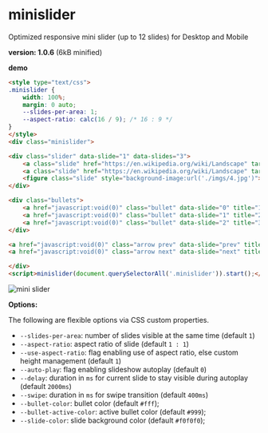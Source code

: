 # minislider

Optimized responsive mini slider (up to 12 slides) for Desktop and Mobile


**version: 1.0.6** (6kB minified)


**demo**


```html
<style type="text/css">
.minislider {
    width: 100%;
    margin: 0 auto;
    --slides-per-area: 1;
    --aspect-ratio: calc(16 / 9); /* 16 : 9 */
}
</style>
<div class="minislider">

<div class="slider" data-slide="1" data-slides="3">
    <a class="slide" href="https://en.wikipedia.org/wiki/Landscape" target="_blank" style="background-image:url('./imgs/1.jpg')"></a>
    <a class="slide" href="https://en.wikipedia.org/wiki/Landscape" target="_blank" style="background-image:url('./imgs/3.jpg')"></a>
    <figure class="slide" style="background-image:url('./imgs/4.jpg')"></figure>
</div>

<div class="bullets">
    <a href="javascript:void(0)" class="bullet" data-slide="0" title="1"></a>
    <a href="javascript:void(0)" class="bullet" data-slide="1" title="2"></a>
    <a href="javascript:void(0)" class="bullet" data-slide="2" title="3"></a>
</div>

<a href="javascript:void(0)" class="arrow prev" data-slide="prev" title="Previous"></a>
<a href="javascript:void(0)" class="arrow next" data-slide="next" title="Next"></a>

</div>
<script>minislider(document.querySelectorAll('.minislider')).start();</script>
```

![mini slider](/minislider.gif)


**Options:**

The following are flexible options via CSS custom properties.

* `--slides-per-area`: number of slides visible at the same time (default `1`)
* `--aspect-ratio`: aspect ratio of slide (default `1 : 1`)
* `--use-aspect-ratio`: flag enabling use of aspect ratio, else custom height management (default `1`)
* `--auto-play`: flag enabling slideshow autoplay (default `0`)
* `--delay`: duration in `ms` for current slide to stay visible during autoplay (default `2000ms`)
* `--swipe`: duration in `ms` for swipe transition (default `400ms`)
* `--bullet-color`: bullet color (default `#fff`);
* `--bullet-active-color`: active bullet color (default `#999`);
* `--slide-color`: slide background color (default `#f0f0f0`);
